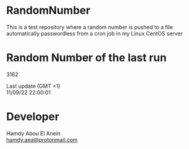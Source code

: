# RandomNumber    
This is a test repository where a random number is pushed to a file automatically passwordless from a cron job in my Linux CentOS server    
# Random Number of the last run   
3162
      
Last update (GMT +1)    
11/09/22 22:00:01
# Developer    
Hamdy Abou El Anein   
hamdy.aea@protonmail.com
